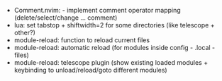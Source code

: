 * Comment.nvim: - implement comment operator mapping (delete/select/change ... comment)
* lua: set tabstop + shiftwidth=2 for some directories (like telescope + other?)
* module-reload: function to reload current files
* module-reload: automatic reload (for modules inside config - .local - files)
* module-reload: telescope plugin (show existing loaded modules + keybinding to unload/reload/goto different modules)
